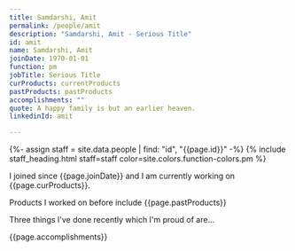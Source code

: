 ```yaml
---
title: Samdarshi, Amit
permalink: /people/amit
description: "Samdarshi, Amit - Serious Title"
id: amit
name: Samdarshi, Amit
joinDate: 1970-01-01
function: pm
jobTitle: Serious Title
curProducts: currentProducts
pastProducts: pastProducts
accomplishments: ""
quote: A happy family is but an earlier heaven.
linkedinId: amit

---
```


{%- assign staff = site.data.people | find: "id", "{{page.id}}" -%}
{% include staff_heading.html staff=staff color=site.colors.function-colors.pm %}

<p>I joined since {{page.joinDate}} and I am currently working on {{page.curProducts}}.</p>

<p>Products I worked on before include {{page.pastProducts}}</p>

<p>Three things I've done recently which I'm proud of are...</p>
{{page.accomplishments}}
